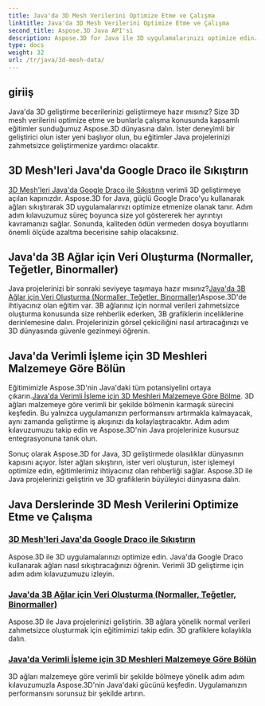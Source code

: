 ```yaml
---
title: Java'da 3D Mesh Verilerini Optimize Etme ve Çalışma
linktitle: Java'da 3D Mesh Verilerini Optimize Etme ve Çalışma
second_title: Aspose.3D Java API'si
description: Aspose.3D for Java ile 3D uygulamalarınızı optimize edin. Mesh'leri Google Draco ile sıkıştırmayı, mesh verileri oluşturmayı ve 3D mesh'leri malzemeye göre verimli bir şekilde işlemeyi öğrenin.
type: docs
weight: 32
url: /tr/java/3d-mesh-data/
---
```

## giriiş

Java'da 3D geliştirme becerilerinizi geliştirmeye hazır mısınız? Size 3D mesh verilerini optimize etme ve bunlarla çalışma konusunda kapsamlı eğitimler sunduğumuz Aspose.3D dünyasına dalın. İster deneyimli bir geliştirici olun ister yeni başlıyor olun, bu eğitimler Java projelerinizi zahmetsizce geliştirmenize yardımcı olacaktır.

## 3D Mesh'leri Java'da Google Draco ile Sıkıştırın

[3D Mesh'leri Java'da Google Draco ile Sıkıştırın](./compress-meshes-google-draco/) verimli 3D geliştirmeye açılan kapınızdır. Aspose.3D for Java, güçlü Google Draco'yu kullanarak ağları sıkıştırarak 3D uygulamalarınızı optimize etmenize olanak tanır. Adım adım kılavuzumuz süreç boyunca size yol göstererek her ayrıntıyı kavramanızı sağlar. Sonunda, kaliteden ödün vermeden dosya boyutlarını önemli ölçüde azaltma becerisine sahip olacaksınız.

## Java'da 3B Ağlar için Veri Oluşturma (Normaller, Teğetler, Binormaller)

 Java projelerinizi bir sonraki seviyeye taşımaya hazır mısınız?[Java'da 3B Ağlar için Veri Oluşturma (Normaller, Teğetler, Binormaller)](./generate-mesh-data/)Aspose.3D'de ihtiyacınız olan eğitim var. 3B ağlarınız için normal verileri zahmetsizce oluşturma konusunda size rehberlik ederken, 3B grafiklerin inceliklerine derinlemesine dalın. Projelerinizin görsel çekiciliğini nasıl artıracağınızı ve 3D dünyasında güvenle gezinmeyi öğrenin.

## Java'da Verimli İşleme için 3D Meshleri Malzemeye Göre Bölün

 Eğitimimizle Aspose.3D'nin Java'daki tüm potansiyelini ortaya çıkarın.[Java'da Verimli İşleme için 3D Meshleri Malzemeye Göre Bölme](./split-meshes-by-material/). 3D ağları malzemeye göre verimli bir şekilde bölmenin karmaşık sürecini keşfedin. Bu yalnızca uygulamanızın performansını artırmakla kalmayacak, aynı zamanda geliştirme iş akışınızı da kolaylaştıracaktır. Adım adım kılavuzumuzu takip edin ve Aspose.3D'nin Java projelerinize kusursuz entegrasyonuna tanık olun.

Sonuç olarak Aspose.3D for Java, 3D geliştirmede olasılıklar dünyasının kapısını açıyor. İster ağları sıkıştırın, ister veri oluşturun, ister işlemeyi optimize edin, eğitimlerimiz ihtiyacınız olan rehberliği sağlar. Aspose.3D ile Java projelerinizi geliştirin ve 3D grafiklerin büyüleyici dünyasına dalın.
## Java Derslerinde 3D Mesh Verilerini Optimize Etme ve Çalışma
### [3D Mesh'leri Java'da Google Draco ile Sıkıştırın](./compress-meshes-google-draco/)
Aspose.3D ile 3D uygulamalarınızı optimize edin. Java'da Google Draco kullanarak ağları nasıl sıkıştıracağınızı öğrenin. Verimli 3D geliştirme için adım adım kılavuzumuzu izleyin.
### [Java'da 3B Ağlar için Veri Oluşturma (Normaller, Teğetler, Binormaller)](./generate-mesh-data/)
Aspose.3D ile Java projelerinizi geliştirin. 3B ağlara yönelik normal verileri zahmetsizce oluşturmak için eğitimimizi takip edin. 3D grafiklere kolaylıkla dalın.
### [Java'da Verimli İşleme için 3D Meshleri Malzemeye Göre Bölün](./split-meshes-by-material/)
3D ağları malzemeye göre verimli bir şekilde bölmeye yönelik adım adım kılavuzumuzla Aspose.3D'nin Java'daki gücünü keşfedin. Uygulamanızın performansını sorunsuz bir şekilde artırın.